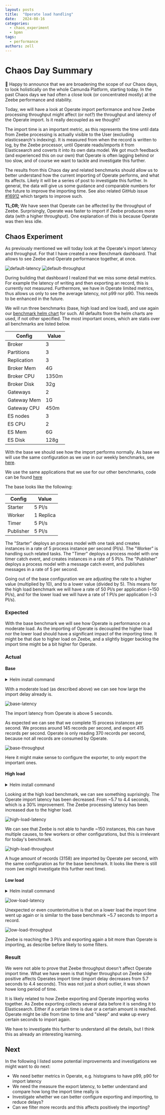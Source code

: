 ```yaml
---
layout: posts
title:  "Operate load handling"
date:   2024-08-16
categories: 
  - chaos_experiment 
  - bpmn
tags:
  - performance
authors: zell
---
```


# Chaos Day Summary

:tada: Happy to announce that we are broadening the scope of our Chaos days, to look holistically on the whole Camunda Platform, starting today.
In the past Chaos days we had often a close look (or concentrated mostly) at the Zeebe performance and stability. 

Today, we will have a look at Operate import performance and how Zeebe processing throughput might affect (or not?) the throughput and latency of the Operate import. Is it really decoupled as we thought?

The import time is an important metric, as this represents the time until data from Zeebe processing is actually
visible to the User (excluding elasticsearch's indexing). It is measured from when the record is written to log, by the Zeebe processor, until Operate reads/imports it from Elasticsearch and coverts it into its own data model. We got much feedback (and experienced this on our own) that
Operate is often lagging behind or too slow, and of course we want to tackle and investigate this further.

The results from this Chaos day and related benchmarks should allow us to better understand how the current importing 
of Operate performs, and what its affects. Likely it will be a series of post to investigate this further. In general,
the data will give us some guidance and comparable numbers for the future to improve the importing time. See also related GitHub issue [#16912](https://github.com/camunda/camunda/issues/16912) which targets to improve such.

**TL;DR;** We have seen that Operate can be affected by the throughput of Zeebe. Surprisingly, Operate was faster to
import if Zeebe produces more data (with a higher throughput). One explanation of this is because Operate was then less
idle.

<!--truncate-->

## Chaos Experiment

As previously mentioned we will today look at the Operate's import latency and throughput. For that I have created a 
new Benchmark dashboard. That allows to see Zeebe and Operate performance together, at once. 

![default-latency](default-latency.png)
![default-throughput](default-throughput.png)

During building that dashboard I realized that we miss some detail metrics. For example the latency of writing and then exporting an record,
this is currently not measured. Furthermore, we have in Operate limited metrics, thus allows us only to see the average
latency, not p99 nor p90. This needs to be enhanced in the future.

We will run three benchmarks (base, high load and low load), and use again our [benchmark helm chart](https://github.com/zeebe-io/benchmark-helm) for such.
All defaults from the helm charts are used, if not other specified. The most important onces, which are statis over all benchmarks are listed below.

| Config | Value |
|-------|--------|
|Broker| 3|
|Partitions|3|
|Replication|3|
|Broker Mem|4G|
|Broker CPU| 1350m|
|Broker Disk|32g|
|Gateways|2|
|Gateway Mem|1G|
|Gateway CPU|450m|
|ES nodes| 3|
|ES CPU|2|
|ES Mem|6G|
|ES Disk|128g|

With the base we should see how the import performs normally. As base we will use the same configuration as we use in our weekly benchmarks, see
[here](https://github.com/camunda/camunda/blob/main/.github/workflows/zeebe-medic-benchmarks.yml#L78-L89).

We use the same applications that we use for our other benchmarks, code can be found [here](https://github.com/camunda/camunda/tree/main/zeebe/benchmarks/project)

The base looks like the following:

| Config  | Value     |
|---------|-----------|
| Starter | 5 PI/s    |
| Worker  | 1 Replica |
| Timer | 5  PI/s   |
| Publisher| 5   PI/s  |


The "Starter" deploys an process model with one task and creates instances in a rate of 5 process instance per second (PI/s). The "Worker" is handling such related tasks. The "Timer" deploys a process model with one timer catch event, and creates instances in a rate of 5 PI/s. The "Publisher" deploys a process model with a message catch event, and publishes messages in a rate of 5 per second.

Going out of the base configuration we are adjusting the rate to a higher value (multiplied by 10), and to a lower value (divided by 5). This means for the high load benchmark we will have a rate of 50 PI/s per application (~150 PI/s), and for the lower load we will have a rate of 1 PI/s per application (~3 PI/s). 

### Expected

With the base benchmark we will see how Operate is performance on a moderate load. As the importing of Operate is decoupled the higher load nor the lower load should have a significant impact of the importing time. It might be that due to higher load on Zeebe, and a slightly bigger backlog the import time might be a bit higher for Operate.

### Actual

#### Base

<details>
<summary>Helm install command</summary>
<pre>
helm install $(releaseName) $(chartPath) --render-subchart-notes \
 --set global.image.tag=ck-operate-benchmark-1ad8f375 \
 --set camunda-platform.zeebe.image.repository=gcr.io/zeebe-io/zeebe \
 --set camunda-platform.zeebe.image.tag=ck-operate-benchmark-1ad8f375 \
 --set camunda-platform.zeebeGateway.image.repository=gcr.io/zeebe-io/zeebe \
 --set camunda-platform.zeebeGateway.image.tag=ck-operate-benchmark-1ad8f375 \
 --set starter.rate=5 \
 --set worker.replicas=1 \
 --set timer.replicas=1 \
 --set timer.rate=5 \
 --set publisher.replicas=1 \
 --set publisher.rate=5 \
 --set camunda-platform.operate.enabled=true \
 --set camunda-platform.operate.image.repository=gcr.io/zeebe-io/operate \
 --set camunda-platform.operate.image.tag=ck-operate-benchmark \
 --set camunda-platform.elasticsearch.master.persistence.size=128Gi \
 --set camunda-platform.zeebe.retention.minimumAge=1d \
</pre>
</details>

With a moderate load (as described above) we can see how large the import delay already is.

![base-latency](default-latency.png)

The import latency from Operate is above 5 seconds.

As expected we can see that we complete 15 process instances per second. We process around 145 records per second, and export 415 records per second. Operate is only reading 370 records per second, because not all records are consumed by Operate. 

![base-throughput](default-throughput.png)

Here it might make sense to configure the exporter, to only export the important ones.

#### High load

<details>
<summary>Helm install command</summary>
<pre>
helm install $(releaseName) $(chartPath) --render-subchart-notes \
 --set global.image.tag=ck-operate-benchmark-1ad8f375 \
 --set camunda-platform.zeebe.image.repository=gcr.io/zeebe-io/zeebe \
 --set camunda-platform.zeebe.image.tag=ck-operate-benchmark-1ad8f375 \
 --set camunda-platform.zeebeGateway.image.repository=gcr.io/zeebe-io/zeebe \
 --set camunda-platform.zeebeGateway.image.tag=ck-operate-benchmark-1ad8f375 \
 --set starter.rate=50 \
 --set worker.replicas=3 \
 --set timer.replicas=1 \
 --set timer.rate=50 \
 --set publisher.replicas=1 \
 --set publisher.rate=50 \
 --set camunda-platform.operate.enabled=true \
 --set camunda-platform.operate.image.repository=gcr.io/zeebe-io/operate \
 --set camunda-platform.operate.image.tag=ck-operate-benchmark \
 --set camunda-platform.elasticsearch.master.persistence.size=128Gi \
 --set camunda-platform.zeebe.retention.minimumAge=1d \
</pre>
</details>

Looking at the high load benchmark, we can see something suprisingly. The Operate import latency has been decreased. From ~5.7 to 4.4 seconds, which is a 30% improvement. The Zeebe processing latency has been increased due to the higher load.

![high-load-latency](high-load-latency.png)


We can see that Zeebe is not able to handle ~150 instances, this can have multiple causes, to few workers or other configurations, but this is irrelevant for today's benchmark.

![high-load-throughput](high-load-throughput.png)

A huge amount of records (3158) are imported by Operate per second, with the same configuration as for the base benchmark. It looks like there is still room (we might investigate this further next time).

#### Low load

<details>
<summary>Helm install command</summary>
<pre>
helm install $(releaseName) $(chartPath) --render-subchart-notes \
 --set global.image.tag=ck-operate-benchmark-1ad8f375 \
 --set camunda-platform.zeebe.image.repository=gcr.io/zeebe-io/zeebe \
 --set camunda-platform.zeebe.image.tag=ck-operate-benchmark-1ad8f375 \
 --set camunda-platform.zeebeGateway.image.repository=gcr.io/zeebe-io/zeebe \
 --set camunda-platform.zeebeGateway.image.tag=ck-operate-benchmark-1ad8f375 \
 --set starter.rate=1 \
 --set worker.replicas=1 \
 --set timer.replicas=1 \
 --set timer.rate=1 \
 --set publisher.replicas=1 \
 --set publisher.rate=1 \
 --set camunda-platform.operate.enabled=true \
 --set camunda-platform.operate.image.repository=gcr.io/zeebe-io/operate \
 --set camunda-platform.operate.image.tag=ck-operate-benchmark \
 --set camunda-platform.elasticsearch.master.persistence.size=128Gi \
 --set camunda-platform.zeebe.retention.minimumAge=1d \
</pre>
</details>

![low-load-latency](low-load-latency.png)

Unexpected or even counterintuitive is that on a lower load the import time went up again or is similar to the base benchmark ~5.7 seconds to import a record.

![low-load-throughput](low-load-throughput.png)

Zeebe is reaching the 3 PI/s and exporting again a bit more than Operate is importing, as describe before likely to some filters.

### Result

We were not able to prove that Zeebe throughput doesn't affect Operate import time. What we have seen is that higher throughput on Zeebe side positive affects Operates import time (import delay decreases from 5.7 seconds to 4.4 seconds). This was not just a short outlier, it was shown howe long period of time.

It is likely related to how Zeebe exporting and Operate importing works together. As Zeebe exporting collects several data before it is sending it to Elasticsearch. Either if a certain time is due or a certain amount is reached. Operate might be idle from time to time and "sleep" and wake up every certain seconds to import again.

We have to investigate this further to understand all the details, but I think this as already an interesting learning.

## Next

In the following I listed some potential improvements and investigations we might want to do next:

* We need better metrics in Operate, e.g. histograms to have p99, p90 for import latency
* We need the measure the export latency, to better understand and compare how long the import time really is
* Investigate whether we can better configure exporting and importing, to reduce delays?
* Can we filter more records and this affects positively the importing?

